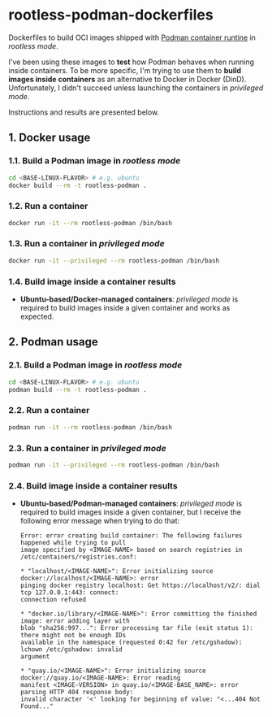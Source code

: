 # rootless-podman-dockerfiles

Dockerfiles to build OCI images shipped with [Podman container
runtine](https://podman.io/) in _rootless mode_.

I've been using these images to __test__ how Podman behaves when running inside
containers. To be more specific, I'm trying to use them to __build images inside
containers__ as an alternative to Docker in Docker (DinD). Unfortunately, I
didn't succeed unless launching the containers in _privileged mode_.

Instructions and results are presented below.

## 1. Docker usage

### 1.1. Build a Podman image in _rootless mode_

```sh
cd <BASE-LINUX-FLAVOR> # e.g. ubuntu
docker build --rm -t rootless-podman .
```

### 1.2. Run a container

```sh
docker run -it --rm rootless-podman /bin/bash
```

### 1.3. Run a container in _privileged mode_

```sh
docker run -it --privileged --rm rootless-podman /bin/bash
```

### 1.4. Build image inside a container results

* __Ubuntu-based/Docker-managed containers__: _privileged mode_ is required to
  build images inside a given container and works as expected.

## 2. Podman usage

### 2.1. Build a Podman image in _rootless mode_

```sh
cd <BASE-LINUX-FLAVOR> # e.g. ubuntu
podman build --rm -t rootless-podman .
```

### 2.2. Run a container

```sh
podman run -it --rm rootless-podman /bin/bash
```

### 2.3. Run a container in _privileged mode_

```sh
podman run -it --privileged --rm rootless-podman /bin/bash
```

### 2.4. Build image inside a container results

* __Ubuntu-based/Podman-managed containers__: _privileged mode_ is required to
  build images inside a given container, but I receive the following error
  message when trying to do that:

    ```
    Error: error creating build container: The following failures happened while trying to pull
    image specified by <IMAGE-NAME> based on search registries in /etc/containers/registries.conf:

    * "localhost/<IMAGE-NAME>": Error initializing source docker://localhost/<IMAGE-NAME>: error
    pinging docker registry localhost: Get https://localhost/v2/: dial tcp 127.0.0.1:443: connect:
    connection refused

    * "docker.io/library/<IMAGE-NAME>": Error committing the finished image: error adding layer with
    blob "sha256:997...": Error processing tar file (exit status 1): there might not be enough IDs
    available in the namespace (requested 0:42 for /etc/gshadow): lchown /etc/gshadow: invalid
    argument

    * "quay.io/<IMAGE-NAME>": Error initializing source docker://quay.io/<IMAGE-NAME>: Error reading
    manifest <IMAGE-VERSION> in quay.io/<IMAGE-BASE_NAME>: error parsing HTTP 404 response body:
    invalid character '<' looking for beginning of value: "<...404 Not Found..."
    ```
